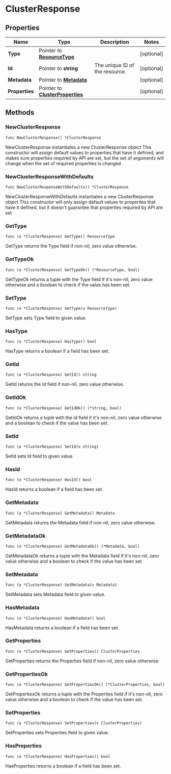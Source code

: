 # ClusterResponse

## Properties

|Name | Type | Description | Notes|
|------------ | ------------- | ------------- | -------------|
|**Type** | Pointer to [**ResourceType**](ResourceType.md) |  | [optional] |
|**Id** | Pointer to **string** | The unique ID of the resource. | [optional] |
|**Metadata** | Pointer to [**Metadata**](Metadata.md) |  | [optional] |
|**Properties** | Pointer to [**ClusterProperties**](ClusterProperties.md) |  | [optional] |

## Methods

### NewClusterResponse

`func NewClusterResponse() *ClusterResponse`

NewClusterResponse instantiates a new ClusterResponse object
This constructor will assign default values to properties that have it defined,
and makes sure properties required by API are set, but the set of arguments
will change when the set of required properties is changed

### NewClusterResponseWithDefaults

`func NewClusterResponseWithDefaults() *ClusterResponse`

NewClusterResponseWithDefaults instantiates a new ClusterResponse object
This constructor will only assign default values to properties that have it defined,
but it doesn't guarantee that properties required by API are set

### GetType

`func (o *ClusterResponse) GetType() ResourceType`

GetType returns the Type field if non-nil, zero value otherwise.

### GetTypeOk

`func (o *ClusterResponse) GetTypeOk() (*ResourceType, bool)`

GetTypeOk returns a tuple with the Type field if it's non-nil, zero value otherwise
and a boolean to check if the value has been set.

### SetType

`func (o *ClusterResponse) SetType(v ResourceType)`

SetType sets Type field to given value.

### HasType

`func (o *ClusterResponse) HasType() bool`

HasType returns a boolean if a field has been set.

### GetId

`func (o *ClusterResponse) GetId() string`

GetId returns the Id field if non-nil, zero value otherwise.

### GetIdOk

`func (o *ClusterResponse) GetIdOk() (*string, bool)`

GetIdOk returns a tuple with the Id field if it's non-nil, zero value otherwise
and a boolean to check if the value has been set.

### SetId

`func (o *ClusterResponse) SetId(v string)`

SetId sets Id field to given value.

### HasId

`func (o *ClusterResponse) HasId() bool`

HasId returns a boolean if a field has been set.

### GetMetadata

`func (o *ClusterResponse) GetMetadata() Metadata`

GetMetadata returns the Metadata field if non-nil, zero value otherwise.

### GetMetadataOk

`func (o *ClusterResponse) GetMetadataOk() (*Metadata, bool)`

GetMetadataOk returns a tuple with the Metadata field if it's non-nil, zero value otherwise
and a boolean to check if the value has been set.

### SetMetadata

`func (o *ClusterResponse) SetMetadata(v Metadata)`

SetMetadata sets Metadata field to given value.

### HasMetadata

`func (o *ClusterResponse) HasMetadata() bool`

HasMetadata returns a boolean if a field has been set.

### GetProperties

`func (o *ClusterResponse) GetProperties() ClusterProperties`

GetProperties returns the Properties field if non-nil, zero value otherwise.

### GetPropertiesOk

`func (o *ClusterResponse) GetPropertiesOk() (*ClusterProperties, bool)`

GetPropertiesOk returns a tuple with the Properties field if it's non-nil, zero value otherwise
and a boolean to check if the value has been set.

### SetProperties

`func (o *ClusterResponse) SetProperties(v ClusterProperties)`

SetProperties sets Properties field to given value.

### HasProperties

`func (o *ClusterResponse) HasProperties() bool`

HasProperties returns a boolean if a field has been set.


